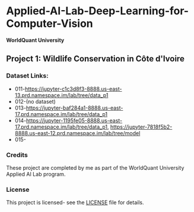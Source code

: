 # Applied-AI-Lab-Deep-Learning-for-Computer-Vision
**WorldQuant University**

## Project 1: Wildlife Conservation in Côte d'Ivoire
### Dataset Links:
- 011-https://jupyter-c1c3d8f3-8888.us-east-13.prd.namespace.im/lab/tree/data_p1
- 012-(no dataset)
- 013-https://jupyter-baf284a1-8888.us-east-17.prd.namespace.im/lab/tree/data_p1
- 014-https://jupyter-1195fe05-8888.us-east-17.prd.namespace.im/lab/tree/data_p1, https://jupyter-7818f5b2-8888.us-east-12.prd.namespace.im/lab/tree/model
- 015-
  
### Credits
These project are completed by me as part of the WorldQuant University Applied AI Lab program.

### License
This project is licensed- see the [LICENSE](https://creativecommons.org/licenses/by-nc-nd/4.0/) file for details.
